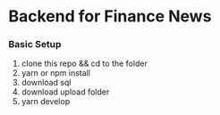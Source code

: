 # Backend for Finance News

### Basic Setup
1. clone this repo && cd to the folder
2. yarn or npm install
3. download sql
4. download upload folder
5. yarn develop
